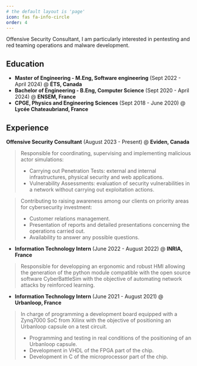 ```yaml
---
# the default layout is 'page'
icon: fas fa-info-circle
order: 4
---
```


Offensive Security Consultant, I am particularly interested in pentesting and red teaming operations and malware development.

## Education

- **Master of Engineering - M.Eng, Software engineering** (Sept 2022 - April 2024) @ **ÉTS, Canada**
- **Bachelor of Engineering - B.Eng, Computer Science** (Sept 2020 - April 2024) @ **ENSEM, France**
- **CPGE, Physics and Engineering Sciences** (Sept 2018 - June 2020) @ **Lycée Chateaubriand, France**

## Experience

**Offensive Security Consultant** (August 2023 - Present) @ **Eviden, Canada**

> Responsible for coordinating, supervising and implementing malicious actor simulations:
> - Carrying out Penetration Tests: external and internal infrastructures, physical security and web applications.
> - Vulnerability Assessments: evaluation of security vulnerabilities in a network without carrying out exploitation actions.

> Contributing to raising awareness among our clients on priority areas for cybersecurity investment:
> - Customer relations management.
> - Presentation of reports and detailed presentations concerning the operations carried out.
> - Availability to answer any possible questions.

- **Information Technology Intern** (June 2022 - August 2022) @ **INRIA, France**

> Responsible for developping an ergonomic and robust HMI allowing the generation of the python module compatible with the open source software CyberBattleSim with the objective of automating network attacks by reinforced learning.

- **Information Technology Intern** (June 2021 - August 2021) @ **Urbanloop, France**

> In charge of programming a development board equipped with a Zynq7000 SoC from Xilinx with the objective of positioning an Urbanloop capsule on a test circuit.
> - Programming and testing in real conditions of the positioning of an Urbanloop capsule.
> - Development in VHDL of the FPGA part of the chip.
> - Development in C of the microprocessor part of the chip.